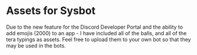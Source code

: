 # Assets for Sysbot 

Due to the new feature for the Discord Developer Portal and the ability to add emojis (2000) to an app - I have included all of the balls, and all of the tera typings as assets. Feel free to upload them to your own bot so that they may be used in the bots.
